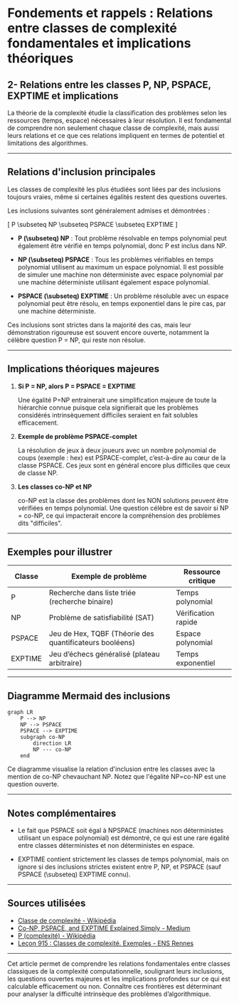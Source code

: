 # Fondements et rappels : Relations entre classes de complexité fondamentales et implications théoriques

## 2- Relations entre les classes P, NP, PSPACE, EXPTIME et implications

La théorie de la complexité étudie la classification des problèmes selon les ressources (temps, espace) nécessaires à leur résolution. Il est fondamental de comprendre non seulement chaque classe de complexité, mais aussi leurs relations et ce que ces relations impliquent en termes de potentiel et limitations des algorithmes.

---

## Relations d'inclusion principales

Les classes de complexité les plus étudiées sont liées par des inclusions toujours vraies, même si certaines égalités restent des questions ouvertes.

Les inclusions suivantes sont généralement admises et démontrées :

\[
P \subseteq NP \subseteq PSPACE \subseteq EXPTIME
\]

- **P \(\subseteq\) NP** : Tout problème résolvable en temps polynomial peut également être vérifié en temps polynomial, donc P est inclus dans NP.

- **NP \(\subseteq\) PSPACE** : Tous les problèmes vérifiables en temps polynomial utilisent au maximum un espace polynomial. Il est possible de simuler une machine non déterministe avec espace polynomial par une machine déterministe utilisant également espace polynomial.

- **PSPACE \(\subseteq\) EXPTIME** : Un problème résoluble avec un espace polynomial peut être résolu, en temps exponentiel dans le pire cas, par une machine déterministe.

Ces inclusions sont strictes dans la majorité des cas, mais leur démonstration rigoureuse est souvent encore ouverte, notamment la célèbre question P = NP, qui reste non résolue.

---

## Implications théoriques majeures

1. **Si P = NP, alors P = PSPACE = EXPTIME**

   Une égalité P=NP entrainerait une simplification majeure de toute la hiérarchie connue puisque cela signifierait que les problèmes considérés intrinsèquement difficiles seraient en fait solubles efficacement.

2. **Exemple de problème PSPACE-complet**

   La résolution de jeux à deux joueurs avec un nombre polynomial de coups (exemple : hex) est PSPACE-complet, c’est-à-dire au cœur de la classe PSPACE. Ces jeux sont en général encore plus difficiles que ceux de classe NP.

3. **Les classes co-NP et NP**

   co-NP est la classe des problèmes dont les NON solutions peuvent être vérifiées en temps polynomial. Une question célèbre est de savoir si NP = co-NP, ce qui impacterait encore la compréhension des problèmes dits "difficiles".

---

## Exemples pour illustrer

| Classe     | Exemple de problème                                      | Ressource critique           |
|------------|----------------------------------------------------------|-----------------------------|
| P          | Recherche dans liste triée (recherche binaire)           | Temps polynomial            |
| NP         | Problème de satisfiabilité (SAT)                         | Vérification rapide         |
| PSPACE     | Jeu de Hex, TQBF (Théorie des quantificateurs booléens) | Espace polynomial           |
| EXPTIME    | Jeu d’échecs généralisé (plateau arbitraire)            | Temps exponentiel           |

---

## Diagramme Mermaid des inclusions

```mermaid
graph LR
    P --> NP
    NP --> PSPACE
    PSPACE --> EXPTIME
    subgraph co-NP
        direction LR
        NP --- co-NP
    end
```

Ce diagramme visualise la relation d'inclusion entre les classes avec la mention de co-NP chevauchant NP. Notez que l'égalité NP=co-NP est une question ouverte.

---

## Notes complémentaires

- Le fait que PSPACE soit égal à NPSPACE (machines non déterministes utilisant un espace polynomial) est démontré, ce qui est une rare égalité entre classes déterministes et non déterministes en espace.

- EXPTIME contient strictement les classes de temps polynomial, mais on ignore si des inclusions strictes existent entre P, NP, et PSPACE (sauf PSPACE \(\subseteq\) EXPTIME connu).

---

## Sources utilisées

- [Classe de complexité - Wikipédia](https://fr.wikipedia.org/wiki/Classe_de_complexit%C3%A9)  
- [Co-NP, PSPACE, and EXPTIME Explained Simply - Medium](https://soumenatta.medium.com/co-np-pspace-and-exptime-explained-simply-beyond-np-in-complexity-theory-fc3cd54f38fd)  
- [P (complexité) - Wikipédia](https://fr.wikipedia.org/wiki/P_(complexit%C3%A9))  
- [Leçon 915 : Classes de complexité. Exemples - ENS Rennes](https://perso.eleves.ens-rennes.fr/people/julie.parreaux/fichiers_agreg/info_lecons/915_ClassesComplexites.pdf)  

---

Cet article permet de comprendre les relations fondamentales entre classes classiques de la complexité computationnelle, soulignant leurs inclusions, les questions ouvertes majeures et les implications profondes sur ce qui est calculable efficacement ou non. Connaître ces frontières est déterminant pour analyser la difficulté intrinsèque des problèmes d’algorithmique.